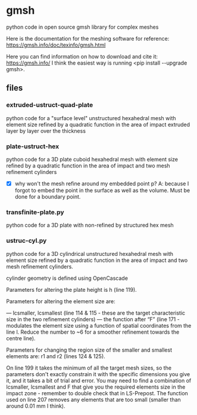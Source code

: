 # gmsh
 python code in open source gmsh library for complex meshes

Here is the documentation for the meshing software for reference: https://gmsh.info/doc/texinfo/gmsh.html

Here you can find information on how to download and cite it: https://gmsh.info/
I think the easiest way is running <pip install --upgrade gmsh>.
 
## files

### extruded-ustruct-quad-plate

 python code for a "surface level" unstructured hexahedral mesh with element size refined by a quadratic function in the area of impact extruded layer by layer over the thickness

### plate-ustruct-hex

 python code for a 3D plate cuboid hexahedral mesh with element size refined by a quadratic function in the area of impact and two mesh refinement cylinders
 
- [x] why won't the mesh refine around my embedded point p? A: because I forgot to embed the point in the surface as well as the volume. Must be done for a boundary point. 

### transfinite-plate.py

 python code for a 3D plate with non-refined by structured hex mesh 

### ustruc-cyl.py

 python code for a 3D cylindrical unstructured hexahedral mesh with element size refined by a quadratic function in the area of impact and two mesh refinement cylinders.

cylinder geometry is defined using OpenCascade

Parameters for altering the plate height is h (line 119).

Parameters for altering the element size are: 

— lcsmaller, lcsmallest (line 114 & 115 - these are the target characteristic size in the two refinement cylinders)
— the function after “F” (line 171 - modulates the element size using a function of spatial coordinates from the line l. Reduce the number to ~6 for a smoother refinement towards the centre line). 

Parameters for changing the region size of the smaller and smallest elements are: r1 and r2 (lines 124 & 125).

On line 199 it takes the minimum of all the target mesh sizes, so the parameters don't exactly constrain it with the specific dimensions you give it, and it takes a bit of trial and error. You may need to find a combination of lcsmaller, lcsmallest and F that give you the required elements size in the impact zone  - remember to double check that in LS-Prepost.  The function used on line 207 removes any elements that are too small (smaller than around 0.01 mm I think).
